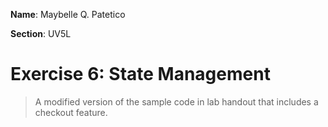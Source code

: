 **Name**: Maybelle Q. Patetico

**Section**: UV5L


# Exercise 6: State Management

>A modified version of the sample code in lab handout that includes a checkout feature.


 
 

